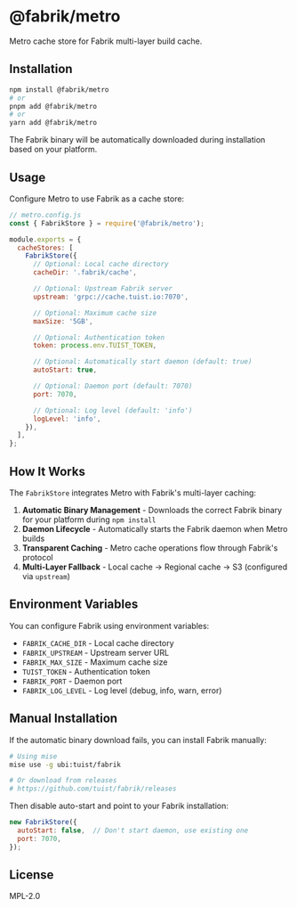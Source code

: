 # @fabrik/metro

Metro cache store for Fabrik multi-layer build cache.

## Installation

```bash
npm install @fabrik/metro
# or
pnpm add @fabrik/metro
# or
yarn add @fabrik/metro
```

The Fabrik binary will be automatically downloaded during installation based on your platform.

## Usage

Configure Metro to use Fabrik as a cache store:

```javascript
// metro.config.js
const { FabrikStore } = require('@fabrik/metro');

module.exports = {
  cacheStores: [
    FabrikStore({
      // Optional: Local cache directory
      cacheDir: '.fabrik/cache',

      // Optional: Upstream Fabrik server
      upstream: 'grpc://cache.tuist.io:7070',

      // Optional: Maximum cache size
      maxSize: '5GB',

      // Optional: Authentication token
      token: process.env.TUIST_TOKEN,

      // Optional: Automatically start daemon (default: true)
      autoStart: true,

      // Optional: Daemon port (default: 7070)
      port: 7070,

      // Optional: Log level (default: 'info')
      logLevel: 'info',
    }),
  ],
};
```

## How It Works

The `FabrikStore` integrates Metro with Fabrik's multi-layer caching:

1. **Automatic Binary Management** - Downloads the correct Fabrik binary for your platform during `npm install`
2. **Daemon Lifecycle** - Automatically starts the Fabrik daemon when Metro builds
3. **Transparent Caching** - Metro cache operations flow through Fabrik's protocol
4. **Multi-Layer Fallback** - Local cache → Regional cache → S3 (configured via `upstream`)

## Environment Variables

You can configure Fabrik using environment variables:

- `FABRIK_CACHE_DIR` - Local cache directory
- `FABRIK_UPSTREAM` - Upstream server URL
- `FABRIK_MAX_SIZE` - Maximum cache size
- `TUIST_TOKEN` - Authentication token
- `FABRIK_PORT` - Daemon port
- `FABRIK_LOG_LEVEL` - Log level (debug, info, warn, error)

## Manual Installation

If the automatic binary download fails, you can install Fabrik manually:

```bash
# Using mise
mise use -g ubi:tuist/fabrik

# Or download from releases
# https://github.com/tuist/fabrik/releases
```

Then disable auto-start and point to your Fabrik installation:

```javascript
new FabrikStore({
  autoStart: false,  // Don't start daemon, use existing one
  port: 7070,
});
```

## License

MPL-2.0
